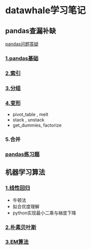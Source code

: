 # datawhale学习笔记
## pandas查漏补缺
[pandas问题答疑](https://shimo.im/docs/vdCctqqvj9VcYWY6)
### [1.pandas基础](https://nbviewer.jupyter.org/github/yeahjinfu/pandas--/blob/master/pandas%E7%AC%94%E8%AE%B0/pandas1%E5%9F%BA%E7%A1%80.ipynb)
### [2.索引](https://nbviewer.jupyter.org/github/yeahjinfu/pandas--/blob/master/pandas%E7%AC%94%E8%AE%B0/pandas2%E7%B4%A2%E5%BC%95.ipynb)
### [3.分组](https://nbviewer.jupyter.org/github/yeahjinfu/pandas--/blob/master/pandas%E7%AC%94%E8%AE%B0/pandas3%E5%88%86%E7%BB%84.ipynb)
### [4.变形](https://nbviewer.jupyter.org/github/yeahjinfu/pandas--/blob/master/pandas%E7%AC%94%E8%AE%B0/pandas4%20%E5%8F%98%E5%BD%A2.ipynb)
- pivot_table , melt
- stack , unstack
- get_dummies, factorize
### 5.合并
### [pandas练习题](https://nbviewer.jupyter.org/github/yeahjinfu/pandas--/blob/master/pandas%E7%AC%94%E8%AE%B0/pandas%E4%B8%8A%E7%BB%83%E4%B9%A0%E9%A2%98/pandas%E4%B8%8A%E7%BB%83%E4%B9%A0%E9%A2%98.ipynb)
## 机器学习算法
### [1.线性回归](https://nbviewer.jupyter.org/github/yeahjinfu/pandas--/blob/master/%E6%9C%BA%E5%99%A8%E5%AD%A6%E4%B9%A0%E5%9F%BA%E7%A1%80%E7%AC%94%E8%AE%B0/ML1%E5%9B%9E%E5%BD%92.ipynb)
- 牛顿法
- 拟合优度理解
- python实现最小二乘与梯度下降
### [2.朴素贝叶斯](https://nbviewer.jupyter.org/github/yeahjinfu/pandas--/blob/master/%E6%9C%BA%E5%99%A8%E5%AD%A6%E4%B9%A0%E5%9F%BA%E7%A1%80%E7%AC%94%E8%AE%B0/ML2%E6%9C%B4%E7%B4%A0%E8%B4%9D%E5%8F%B6%E6%96%AF.ipynb)
### [3.EM算法](https://nbviewer.jupyter.org/github/yeahjinfu/pandas--/blob/master/%E6%9C%BA%E5%99%A8%E5%AD%A6%E4%B9%A0%E5%9F%BA%E7%A1%80%E7%AC%94%E8%AE%B0/ML3%20EM.ipynb)
